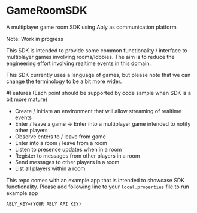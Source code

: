 # GameRoomSDK
A multiplayer game room SDK using Ably as communication platform

Note: Work in progress

This SDK is intended to provide some common functionality / interface to multiplayer games involving rooms/lobbies. The aim is to reduce the engineering effort involving realtime events in this domain.

This SDK currently uses a language of games, but please note that we can change the terminology to be a bit more wider.

#Features (Each point should be supported by code sample when SDK is a bit more mature)
* Create / initiate an environment that will allow streaming of realtime events
* Enter / leave a game -> Enter into a multiplayer game intended to notify other players
* Observe enters to / leave from game
* Enter into a room / leave from a room
* Listen to presence updates when in a room
* Register to messages from other players in a room
* Send messages to other players in a room
* List all players within a room

This repo comes with an example app that is intended to showcase SDK functionality.
Please add following line to your ```local.properties``` file to run example app

```ABLY_KEY={YOUR ABLY API KEY}```